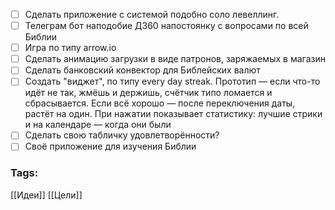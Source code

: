 - [ ] Сделать приложение с системой подобно соло левеллинг.
- [ ] Телеграм бот наподобие Д360 напостоянку с вопросами по всей Библии
- [ ] Игра по типу arrow.io
- [ ] Сделать анимацию загрузки в виде патронов, заряжаемых в магазин
- [ ] Сделать банковский конвектор для Библейских валют
- [ ] Создать "виджет", по типу every day streak. Прототип — если что-то идёт не так, жмёшь и держишь, счётчик типо ломается и сбрасывается. Если всё хорошо — после переключения даты, растёт на один. При нажатии показывает статистику: лучшие стрики и на календаре — когда они были
- [ ] Сделать свою табличку удовлетворённости?
- [ ] Своё приложение для изучения Библии

### Tags:
[[Идеи]]
[[Цели]]